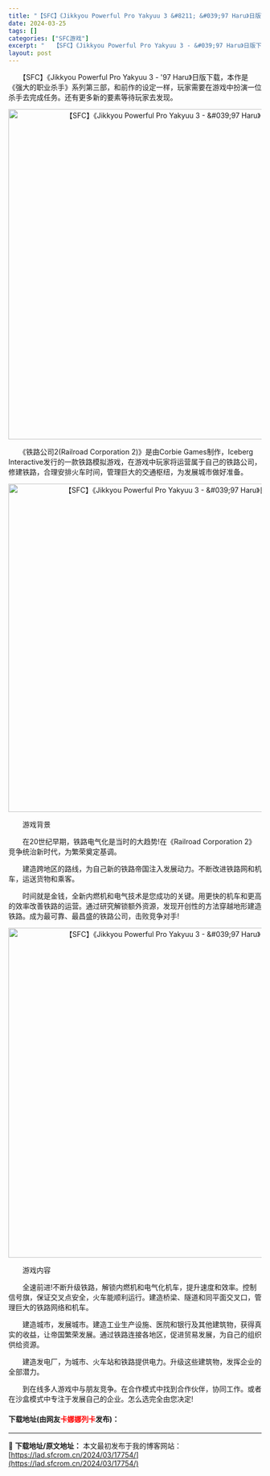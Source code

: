 ```yaml
---
title: "【SFC】《Jikkyou Powerful Pro Yakyuu 3 &#8211; &#039;97 Haru》日版下载"
date: 2024-03-25
tags: []
categories: ["SFC游戏"]
excerpt: "　　【SFC】《Jikkyou Powerful Pro Yakyuu 3 - &#039;97 Haru》日版下载，本作是《强大的职业杀手》系列第三部，和前作的设定一样，玩家需要在游戏中扮演一位杀手去完成任务。还有更多新的要素等待玩家去发现。 　　《铁路公司2(Railroad Corporatio&hellip;"
layout: post
---
```


 <p>　　【SFC】《Jikkyou Powerful Pro Yakyuu 3 - &#39;97 Haru》日版下载，本作是《强大的职业杀手》系列第三部，和前作的设定一样，玩家需要在游戏中扮演一位杀手去完成任务。还有更多新的要素等待玩家去发现。</p> <p align="center"><img align="" border="0" src="https://lad.sfcrom.cn/wp-content/uploads/2024/03/20240324_6600bbaf76f21.png" width="656" alt="【SFC】《Jikkyou Powerful Pro Yakyuu 3 - &amp;#039;97 Haru》日版下载" /></p> <p>　　《铁路公司2(Railroad Corporation 2)》是由Corbie Games制作，Iceberg Interactive发行的一款铁路模拟游戏，在游戏中玩家将运营属于自己的铁路公司，修建铁路，合理安排火车时间，管理巨大的交通枢纽，为发展城市做好准备。</p> <p align="center"><img align="" border="0" src="https://lad.sfcrom.cn/wp-content/uploads/2024/03/20240324_6600bbb0c03ef.png" width="652" alt="【SFC】《Jikkyou Powerful Pro Yakyuu 3 - &amp;#039;97 Haru》日版下载" /></p> <p>　　游戏背景</p> <p>　　在20世纪早期，铁路电气化是当时的大趋势!在《Railroad Corporation 2》竞争统治新时代，为繁荣奠定基调。</p> <p>　　建造跨地区的路线，为自己新的铁路帝国注入发展动力。不断改进铁路网和机车，运送货物和乘客。</p> <p>　　时间就是金钱，全新内燃机和电气技术是您成功的关键。用更快的机车和更高的效率改善铁路的运营。通过研究解锁额外资源，发现开创性的方法穿越地形建造铁路。成为最可靠、最昌盛的铁路公司，击败竞争对手!</p> <p align="center"><img align="" border="0" src="https://lad.sfcrom.cn/wp-content/uploads/2024/03/20240324_6600bbb232848.png" width="655" alt="【SFC】《Jikkyou Powerful Pro Yakyuu 3 - &amp;#039;97 Haru》日版下载" /></p> <p>　　游戏内容</p> <p>　　全速前进!不断升级铁路，解锁内燃机和电气化机车，提升速度和效率。控制信号旗，保证交叉点安全，火车能顺利运行。建造桥梁、隧道和同平面交叉口，管理巨大的铁路网络和机车。</p> <p>　　建造城市，发展城市。建造工业生产设施、医院和银行及其他建筑物，获得真实的收益，让帝国繁荣发展。通过铁路连接各地区，促进贸易发展，为自己的组织供给资源。</p> <p>　　建造发电厂，为城市、火车站和铁路提供电力。升级这些建筑物，发挥企业的全部潜力。</p> <p>　　到在线多人游戏中与朋友竞争。在合作模式中找到合作伙伴，协同工作。或者在沙盒模式中专注于发展自己的企业。怎么选完全由您决定!</p> <p><h4>下载地址(由网友<font color="red">卡娜娜列卡</font>发布)：</h4></p> 

---
📖 **下载地址/原文地址：** 本文最初发布于我的博客网站：[https://lad.sfcrom.cn/2024/03/17754/](https://lad.sfcrom.cn/2024/03/17754/)
